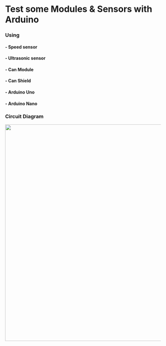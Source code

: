 # Test some Modules & Sensors with Arduino

### Using
#### - Speed sensor
#### - Ultrasonic sensor
#### - Can Module
#### - Can Shield
#### - Arduino Uno
#### - Arduino Nano

### Circuit Diagram
<img src="https://github.com/Ho-mmd/DES_Project2/assets/55338823/2ef7eca3-f972-44de-add6-74e1a42d78a5" width="1372" height="700"/>
	
